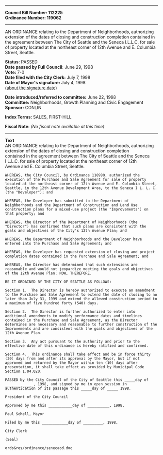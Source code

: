 * * * * *  
  
**Council Bill Number: [](#h0)[](#h2)112225**   
**Ordinance Number: 119062**  
  
* * * * *  
  
AN ORDINANCE relating to the Department of Neighborhoods, authorizing extension of the dates of closing and construction completion contained in the agreement between The City of Seattle and the Seneca I.L.L.C. for sale of property located at the northeast corner of 12th Avenue and E. Columbia Street, Seattle.  
  
**Status:** PASSED   
**Date passed by Full Council:** June 29, 1998   
**Vote:** 7-0   
**Date filed with the City Clerk:** July 7, 1998   
**Date of Mayor's signature:** July 4, 1998   
[(about the signature date)](/~public/approvaldate.htm)   
  
  
**Date introduced/referred to committee:** June 22, 1998   
**Committee:** Neighborhoods, Growth Planning and Civic Engagement   
**Sponsor:** CONLIN   
  
**Index Terms:** SALES, FIRST-HILL  
  
**Fiscal Note:** *(No fiscal note available at this time)*  
  
* * * * *  
  
**Text**  
    AN ORDINANCE relating to the Department of Neighborhoods, authorizing  
    extension of the dates of closing and construction completion  
    contained in the agreement between The City of Seattle and the Seneca  
    I L.L.C. for sale of property located at the northeast corner of 12th  
    Avenue and E. Columbia Street, Seattle.  
  
    WHEREAS, the City Council, by Ordinance 118990, authorized the  
    execution of the Purchase and Sale Agreement for sale of property  
    located at the northeast corner of 12th Avenue and E. Columbia Street,  
    Seattle, in the 12th Avenue Development Area, to the Seneca I L. L. C.  
    (the "Developer"); and  
  
    WHEREAS, the Developer has submitted to the Department of  
    Neighborhoods and the Department of Construction and Land Use  
    construction plans for a mixed-use project (the "Improvements") on  
    that property; and  
  
    WHEREAS, the Director of the Department of Neighborhoods (the  
    "Director") has confirmed that such plans are consistent with the  
    goals and objectives of the City's 12th Avenue Plan; and  
  
    WHEREAS, the Department of Neighborhoods and the Developer have  
    entered into the Purchase and Sale Agreement; and  
  
    WHEREAS, the Developer has requested extension of closing and project  
    completion dates contained in the Purchase and Sale Agreement; and  
  
    WHEREAS, the Director has determined that such extensions are  
    reasonable and would not jeopardize meeting the goals and objectives  
    of the 12th Avenue Plan; NOW, THEREFORE,  
  
    BE IT ORDAINED BY THE CITY OF SEATTLE AS FOLLOWS:  
  
    Section 1.  The Director is hereby authorized to execute an amendment  
    to the Purchase and Sale Agreement to extend the date of closing to no  
    later than July 31, 1999 and extend the allowed construction period to  
    a maximum of five hundred forty (540) days.  
  
    Section 2.  The Director is further authorized to enter into  
    additional amendments to modify performance dates and timelines  
    contained in the Purchase and Sale Agreement, as the Director  
    determines are necessary and reasonable to further construction of the  
    Improvements and are consistent with the goals and objectives of the  
    12th Avenue Plan.  
  
    Section 3.  Any act pursuant to the authority and prior to the  
    effective date of this ordinance is hereby ratified and confirmed.  
  
    Section 4.  This ordinance shall take effect and be in force thirty  
    (30) days from and after its approval by the Mayor, but if not  
    approved and returned by the Mayor within ten (10) days after  
    presentation, it shall take effect as provided by Municipal Code  
    Section 1.04.020.  
  
    PASSED by the City Council of the City of Seattle this _____day of  
    _____________, 1998, and signed by me in open session in  
    authentication of its passage this _____day of _____ 1998.  
  
    President of the City Council  
  
    Approved by me this ___________day of __________, 1998.  
  
    Paul Schell, Mayor  
  
    Filed by me this ____________day of _________, 1998.  
  
    City Clerk  
  
    (Seal)  
  
    ords&res/ordinance/senecaod.doc  
